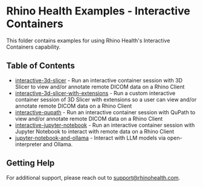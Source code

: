 # Rhino Health Examples - Interactive Containers

This folder contains examples for using Rhino Health's Interactive Containers capability.

## Table of Contents
- [interactive-3d-slicer](./interactive-3d-slicer/README.md) - Run an interactive container session with 3D Slicer to view and/or annotate remote DICOM data on a Rhino Client
- [interactive-3d-slicer-with-extensions](./interactive-3d-slicer-with-extensions/README.md) - Run a custom interactive container session of 3D Slicer with extensions so a user can view and/or annotate remote DICOM data on a Rhino Client
- [interactive-qupath](./interactive-qupath/README.md) - Run an interactive container session with QuPath to view and/or annotate remote DICOM data on a Rhino Client
- [interactive-jupyter-notebook](./interactive-jupyter-notebook/README.md) - Run an interactive container session with Jupyter Notebook to interact with remote data on a Rhino Client
- [jupyter-notebook-and-ollama](./jupyter-notebook-and-ollama/README.md) - Interact with LLM models via open-interpreter and Ollama.

## Getting Help
For additional support, please reach out to [support@rhinohealth.com](mailto:support@rhinohealth.com).

